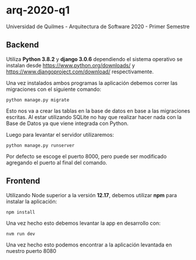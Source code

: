# arq-2020-q1
Universidad de Quilmes - Arquitectura de Software 2020 - Primer Semestre

## Backend

Utiliza **Python 3.8.2** y **django 3.0.6** dependiendo el sistema operativo se instalan desde https://www.python.org/downloads/ y https://www.djangoproject.com/download/ respectivamente.

Una vez instalados ambos programas la aplicación debemos correr las migraciones con el siguiente comando:

`python manage.py migrate`

Esto nos va a crear las tablas en la base de datos en base a las migraciones escritas.
Al estar utilizando SQLite no hay que realizar hacer nada con la Base de Datos ya que viene integrada con Python.

Luego para levantar el servidor utilizaremos:

`python manage.py runserver`

Por defecto se escoge el puerto 8000, pero puede ser modificado agregando el puerto al final del comando.


## Frontend

Utilizando Node superior a la versión **12.17**, debemos utilizar **npm** para instalar la aplicación:

`npm install`

Una vez hecho esto debemos levantar la app en desarrollo con:

`nvm run dev`

Una vez hecho esto podemos encontrar a la aplicación levantada en nuestro puerto 8080
